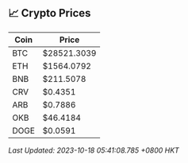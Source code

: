 ## 📈 Crypto Prices

| Coin | Price |
| ---- | ----- |
| BTC | $28521.3039 |
| ETH | $1564.0792 |
| BNB | $211.5078 |
| CRV | $0.4351 |
| ARB | $0.7886 |
| OKB | $46.4184 |
| DOGE | $0.0591 |

_Last Updated: 2023-10-18 05:41:08.785 +0800 HKT_